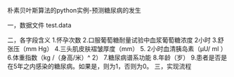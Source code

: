 朴素贝叶斯算法的python实例-预测糖尿病的发生

一，数据文件 test.data

二，各字段含义
    1.怀孕次数
    2.口服葡萄糖耐量试验中血浆葡萄糖浓度 2小时
    3.舒张压（mm Hg）
    4.三头肌皮肤褶皱厚度（mm）
    5. 2小时血清胰岛素（μU/ ml ）
    6.体重指数（kg /（身高/米）^ 2）
    7.糖尿病谱系功能
    8.年龄（岁）
    9.患者是否是在5年之内感染的糖尿病。如果是，则为1，否则为0。
三，实现流程
